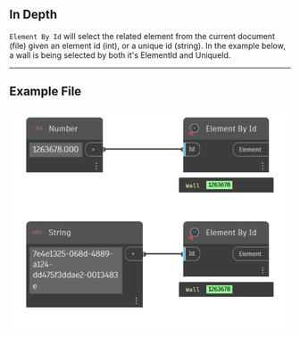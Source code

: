 ## In Depth
`Element By Id` will select the related element from the current document (file) given an element id (int), or a unique id (string). In the example below, a wall is being selected by both it's ElementId and UniqueId.
___
## Example File

![Element By Id](./DSRevitNodesUI.ElementById_img.jpg)